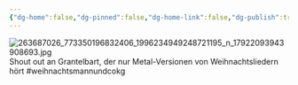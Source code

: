 ```yaml
---
{"dg-home":false,"dg-pinned":false,"dg-home-link":false,"dg-publish":true,"tags":["dgblip"],"disabled rules":["yaml-title","yaml-title-alias","file-name-heading"],"title":"philipp on instagram @ 2021-12-05","created-date":"2021-12-05T11:00:00","updated-date":"2025-05-02T17:43:08","dg-path":"blips/17922093943908693.md","permalink":"/blips/17922093943908693/","dgPassFrontmatter":true}
---
```



![263687026_773350196832406_1996234949248721195_n_17922093943908693.jpg](/img/user/attachments/263687026_773350196832406_1996234949248721195_n_17922093943908693.jpg)
Shout out an Grantelbart, der nur Metal-Versionen von Weihnachtsliedern hört #weihnachtsmannundcokg



